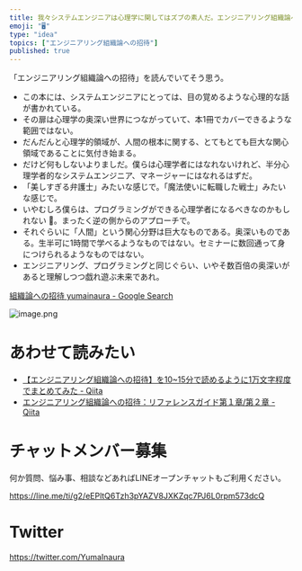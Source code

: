 ```yaml
---
title: 我々システムエンジニアは心理学に関してはズブの素人だ。エンジニアリング組織論への招待。
emoji: "🖥"
type: "idea"
topics: ["エンジニアリング組織論への招待"]
published: true
---
```



「エンジニアリング組織論への招待」を読んでいてそう思う。

- この本には、システムエンジニアにとっては、目の覚めるような心理的な話が書かれている。
- その扉は心理学の奥深い世界につながっていて、本1冊でカバーできるような範囲ではない。
- だんだんと心理学的領域が、人間の根本に関する、とてもとても巨大な関心領域であることに気付き始まる。
- だけど何もしないよりましだ。僕らは心理学者にはなれないけれど、半分心理学者的なシステムエンジニア、マネージャーにはなれるはずだ。
- 「美しすぎる弁護士」みたいな感じで。「魔法使いに転職した戦士」みたいな感じで。
- いやむしろ僕らは、プログラミングができる心理学者になるべきなのかもしれない
。まったく逆の側からのアプローチで。
- それぐらいに「人間」という関心分野は巨大なものである。奥深いものである。生半可に1時間で学べるようなものではない。セミナーに数回通って身につけられるようなものではない。
- エンジニアリング、プログラミングと同じぐらい、いやそ数百倍の奥深いがあると理解しつつ戯れ遊ぶ未来であれ。



[組織論への招待 yumainaura - Google Search](https://www.google.co.jp/search?ei=1oQXXPjGH5OroATJkIfIBA&q=%E7%B5%84%E7%B9%94%E8%AB%96%E3%81%B8%E3%81%AE%E6%8B%9B%E5%BE%85+yumainaura&oq=%E7%B5%84%E7%B9%94%E8%AB%96%E3%81%B8%E3%81%AE%E6%8B%9B%E5%BE%85+yumainaura&gs_l=psy-ab.3...8578.9464..9524...0.0..0.337.1588.0j6j1j1......0....1..gws-wiz.......0i71.3vFqM1h5GpM)

![image.png](https://qiita-image-store.s3.amazonaws.com/0/89618/7978b878-958e-d5e1-99cf-9dec335fa78e.png)



# あわせて読みたい

- [【エンジニアリング組織論への招待】を10~15分で読めるように1万文字程度でまとめてみた - Qiita](https://qiita.com/kamesennin/items/89d479112554a6f9d038)
- [エンジニアリング組織論への招待：リファレンスガイド第１章/第２章 - Qiita](https://qiita.com/hirokidaichi/items/195d42ee056ea85a3150)








<!-- Update From Qiita API -->

# チャットメンバー募集


何か質問、悩み事、相談などあればLINEオープンチャットもご利用ください。

https://line.me/ti/g2/eEPltQ6Tzh3pYAZV8JXKZqc7PJ6L0rpm573dcQ





# Twitter


https://twitter.com/YumaInaura


<!-- Update From Qiita API -->


